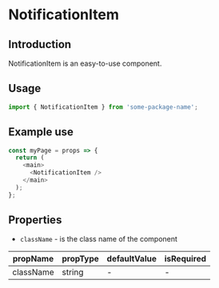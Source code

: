 # NotificationItem

<!-- STORY -->

## Introduction

NotificationItem is an easy-to-use component.

## Usage

```javascript
import { NotificationItem } from 'some-package-name';
```

## Example use

```javascript
const myPage = props => {
  return (
    <main>
      <NotificationItem />
    </main>
  );
};
```

## Properties

- `className` - is the class name of the component

| propName  | propType | defaultValue | isRequired |
| --------- | -------- | ------------ | ---------- |
| className | string   | -            | -          |
